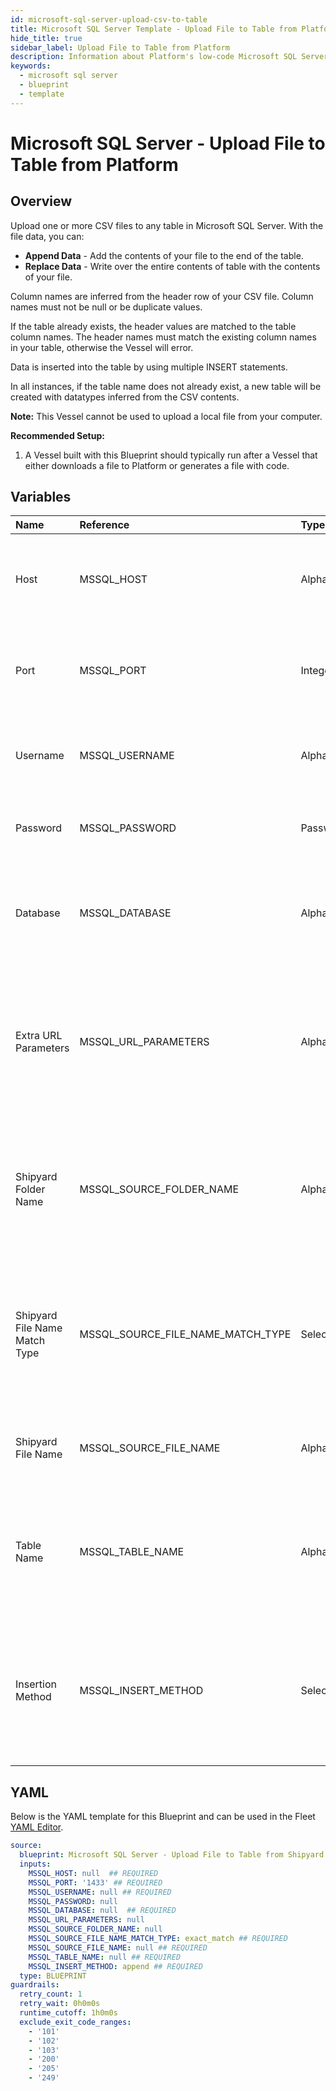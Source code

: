 ```yaml
---
id: microsoft-sql-server-upload-csv-to-table
title: Microsoft SQL Server Template - Upload File to Table from Platform
hide_title: true
sidebar_label: Upload File to Table from Platform
description: Information about Platform's low-code Microsoft SQL Server Upload File to Table from Platform blueprint. Upload a CSV file to any table in Microsoft SQL Server.
keywords:
  - microsoft sql server
  - blueprint
  - template
---
```


# Microsoft SQL Server - Upload File to Table from Platform



## Overview

Upload one or more CSV files to any table in Microsoft SQL Server. With the file data, you can:
- **Append Data** - Add the contents of your file to the end of the table.
- **Replace Data** - Write over the entire contents of table with the contents of your file.

Column names are inferred from the header row of your CSV file. Column names must not be null or be duplicate values.

If the table already exists, the header values are matched to the table column names. The header names must match the existing column names in your table, otherwise the Vessel will error.

Data is inserted into the table by using multiple INSERT statements.

In all instances, if the table name does not already exist, a new table will be created with datatypes inferred from the CSV contents.

**Note:** This Vessel cannot be used to upload a local file from your computer.

**Recommended Setup:**

1. A Vessel built with this Blueprint should typically run after a Vessel that either downloads a file to Platform or generates a file with code. 

## Variables

| Name | Reference | Type | Required | Default | Options | Description             |
|:-----|:----------|:-----|:---------|:--------|:--------|:------------------------|
| Host | MSSQL_HOST | Alphanumeric | :white_check_mark: | - | - | The domain or the IP address of the database you want to connect to. |
| Port | MSSQL_PORT | Integer | :white_check_mark: | `"1433"` | - | Number for the database port to connect to. Defaults to 1433. |
| Username | MSSQL_USERNAME | Alphanumeric | :white_check_mark: | - | - | Name of the user to connect to the database with. |
| Password | MSSQL_PASSWORD | Password | :heavy_minus_sign: | - | - | Password associated to the provided username. |
| Database | MSSQL_DATABASE | Alphanumeric | :white_check_mark: | - | - | Name of the database in the Microsoft SQL Server to connect to. |
| Extra URL Parameters | MSSQL_URL_PARAMETERS | Alphanumeric | :heavy_minus_sign: | - | - | Extra parameters that will be placed at the end of the connection string, after the "?". Must be separated by "&". |
| Shipyard Folder Name | MSSQL_SOURCE_FOLDER_NAME | Alphanumeric | :heavy_minus_sign: | - | - | Folder where the file to upload can be found. Leaving blank will search in the current working directory. |
| Shipyard File Name Match Type | MSSQL_SOURCE_FILE_NAME_MATCH_TYPE | Select | :white_check_mark: | `exact_match` | Exact Match: `exact_match`<br></br><br></br>Regex Match: `regex_match`<br></br><br></br> | Determines if the text in "File Name" will match exactly to a single file, or use regex to match to multiple files. |
| Shipyard File Name | MSSQL_SOURCE_FILE_NAME | Alphanumeric | :white_check_mark: | - | - | The file name that contains the data you want uploaded. |
| Table Name | MSSQL_TABLE_NAME | Alphanumeric | :white_check_mark: | - | - | Name of the table where you want data inserted. If the table doesn't already exist, it will be created. |
| Insertion Method | MSSQL_INSERT_METHOD | Select | :white_check_mark: | `append` | Append Data: `append`<br></br><br></br>Replace Data: `replace`<br></br><br></br> | Determines how the data in your file will be added into the target table. |




## YAML

Below is the YAML template for this Blueprint and can be used in the
Fleet [YAML Editor](../../reference/fleets/yaml-editor.md).

```yaml
source:
  blueprint: Microsoft SQL Server - Upload File to Table from Shipyard
  inputs:
    MSSQL_HOST: null  ## REQUIRED
    MSSQL_PORT: '1433' ## REQUIRED
    MSSQL_USERNAME: null ## REQUIRED
    MSSQL_PASSWORD: null
    MSSQL_DATABASE: null  ## REQUIRED
    MSSQL_URL_PARAMETERS: null
    MSSQL_SOURCE_FOLDER_NAME: null
    MSSQL_SOURCE_FILE_NAME_MATCH_TYPE: exact_match ## REQUIRED
    MSSQL_SOURCE_FILE_NAME: null ## REQUIRED
    MSSQL_TABLE_NAME: null ## REQUIRED
    MSSQL_INSERT_METHOD: append ## REQUIRED
  type: BLUEPRINT
guardrails:
  retry_count: 1
  retry_wait: 0h0m0s
  runtime_cutoff: 1h0m0s
  exclude_exit_code_ranges:
    - '101'
    - '102'
    - '103'
    - '200'
    - '205'
    - '249'
 ```


